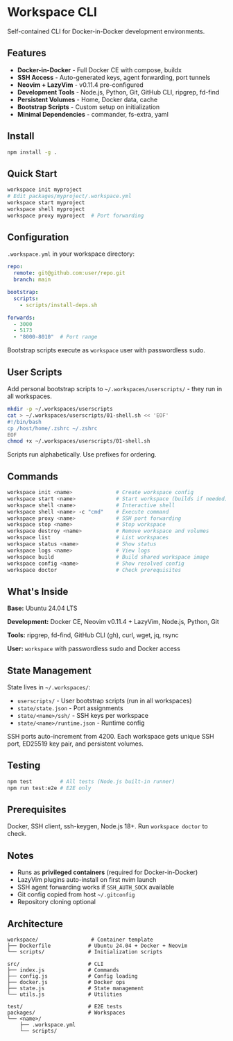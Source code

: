# Workspace CLI

Self-contained CLI for Docker-in-Docker development environments.

## Features

- **Docker-in-Docker** - Full Docker CE with compose, buildx
- **SSH Access** - Auto-generated keys, agent forwarding, port tunnels
- **Neovim + LazyVim** - v0.11.4 pre-configured
- **Development Tools** - Node.js, Python, Git, GitHub CLI, ripgrep, fd-find
- **Persistent Volumes** - Home, Docker data, cache
- **Bootstrap Scripts** - Custom setup on initialization
- **Minimal Dependencies** - commander, fs-extra, yaml

## Install

```bash
npm install -g .
```

## Quick Start

```bash
workspace init myproject
# Edit packages/myproject/.workspace.yml
workspace start myproject
workspace shell myproject
workspace proxy myproject  # Port forwarding
```

## Configuration

`.workspace.yml` in your workspace directory:

```yaml
repo:
  remote: git@github.com:user/repo.git
  branch: main

bootstrap:
  scripts:
    - scripts/install-deps.sh

forwards:
  - 3000
  - 5173
  - "8000-8010"  # Port range
```

Bootstrap scripts execute as `workspace` user with passwordless sudo.

## User Scripts

Add personal bootstrap scripts to `~/.workspaces/userscripts/` - they run in all workspaces.

```bash
mkdir -p ~/.workspaces/userscripts
cat > ~/.workspaces/userscripts/01-shell.sh << 'EOF'
#!/bin/bash
cp /host/home/.zshrc ~/.zshrc
EOF
chmod +x ~/.workspaces/userscripts/01-shell.sh
```

Scripts run alphabetically. Use prefixes for ordering.

## Commands

```bash
workspace init <name>              # Create workspace config
workspace start <name>             # Start workspace (builds if needed)
workspace shell <name>             # Interactive shell
workspace shell <name> -c "cmd"    # Execute command
workspace proxy <name>             # SSH port forwarding
workspace stop <name>              # Stop workspace
workspace destroy <name>           # Remove workspace and volumes
workspace list                     # List workspaces
workspace status <name>            # Show status
workspace logs <name>              # View logs
workspace build                    # Build shared workspace image
workspace config <name>            # Show resolved config
workspace doctor                   # Check prerequisites
```

## What's Inside

**Base:** Ubuntu 24.04 LTS

**Development:** Docker CE, Neovim v0.11.4 + LazyVim, Node.js, Python, Git

**Tools:** ripgrep, fd-find, GitHub CLI (gh), curl, wget, jq, rsync

**User:** `workspace` with passwordless sudo and Docker access

## State Management

State lives in `~/.workspaces/`:
- `userscripts/` - User bootstrap scripts (run in all workspaces)
- `state/state.json` - Port assignments
- `state/<name>/ssh/` - SSH keys per workspace
- `state/<name>/runtime.json` - Runtime config

SSH ports auto-increment from 4200. Each workspace gets unique SSH port, ED25519 key pair, and persistent volumes.

## Testing

```bash
npm test         # All tests (Node.js built-in runner)
npm run test:e2e # E2E only
```

## Prerequisites

Docker, SSH client, ssh-keygen, Node.js 18+. Run `workspace doctor` to check.

## Notes

- Runs as **privileged containers** (required for Docker-in-Docker)
- LazyVim plugins auto-install on first nvim launch
- SSH agent forwarding works if `SSH_AUTH_SOCK` available
- Git config copied from host `~/.gitconfig`
- Repository cloning optional

## Architecture

```
workspace/                 # Container template
├── Dockerfile            # Ubuntu 24.04 + Docker + Neovim
└── scripts/              # Initialization scripts

src/                      # CLI
├── index.js              # Commands
├── config.js             # Config loading
├── docker.js             # Docker ops
├── state.js              # State management
└── utils.js              # Utilities

test/                     # E2E tests
packages/                 # Workspaces
└── <name>/
    ├── .workspace.yml
    └── scripts/
```
